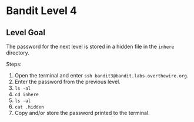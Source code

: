 # Bandit Level 4
## Level Goal
The password for the next level is stored in a hidden file in the `inhere` directory.

Steps: 
1. Open the terminal and enter `ssh bandit3@bandit.labs.overthewire.org`.
1. Enter the password from the previous level.
1. `ls -al`
1. `cd inhere`
1. `ls -al`
1. `cat .hidden`
1. Copy and/or store the password printed to the terminal. 
